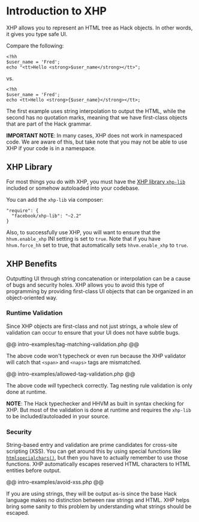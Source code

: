 # Introduction to XHP

XHP allows you to represent an HTML tree as Hack objects. In other words, it gives you type safe UI. 

Compare the following:

```
<?hh
$user_name = 'Fred';
echo "<tt>Hello <strong>$user_name</strong></tt>";
```

vs.

```
<?hh
$user_name = 'Fred';
echo <tt>Hello <strong>{$user_name}</strong></tt>;
```

The first example uses string interpolation to output the HTML, while the second has no quotation marks, meaning that we have first-class objects that are part of the Hack grammar.

**IMPORTANT NOTE**: In many cases, XHP does not work in namespaced code. We are aware of this, but take note that you may not be able to use XHP if your code is in a namespace.
 
## XHP Library

For most things you do with XHP, you must have the [XHP library `xhp-lib`](https://github.com/facebook/xhp-lib) included or somehow autoloaded into your codebase.

You can add the `xhp-lib` via composer:

```
"require": {
  "facebook/xhp-lib": "~2.2"
}
```

Also, to successfully use XHP, you will want to ensure that the `hhvm.enable_xhp` INI setting is set to `true`. Note that if you have `hhvm.force_hh` set to true, that automatically sets `hhvm.enable_xhp` to `true`.

## XHP Benefits

Outputting UI through string concatenation or interpolation can be a cause of bugs and security holes. XHP allows you to avoid this type of programming by providing first-class UI objects that can be organized in an object-oriented way.

### Runtime Validation

Since XHP objects are first-class and not just strings, a whole slew of validation can occur to ensure that your UI does not have subtle bugs.

@@ intro-examples/tag-matching-validation.php @@

The above code won't typecheck or even run because the XHP validator will catch that `<span>` and `<naps>` tags are mismatched.

@@ intro-examples/allowed-tag-validation.php @@

The above code *will* typecheck correctly. Tag nesting rule validation is only done at runtime.

**NOTE**: The Hack typechecker and HHVM as built in syntax checking for XHP. But most of the validation is done at runtime and requires the `xhp-lib` to be included/autoloaded in your source.

### Security

String-based entry and validation are prime candidates for cross-site scripting (XSS). You can get around this by using special functions like [`htmlspecialchars()`](http://php.net/manual/en/function.htmlspecialchars.php), but then you have to actually remember to use those functions. XHP automatically escapes reserved HTML characters to HTML entities before output.

@@ intro-examples/avoid-xss.php @@

If you are using strings, they will be output as-is since the base Hack language makes no distinction between raw strings and HTML. XHP helps bring some sanity to this problem by understanding what strings should be escaped.
